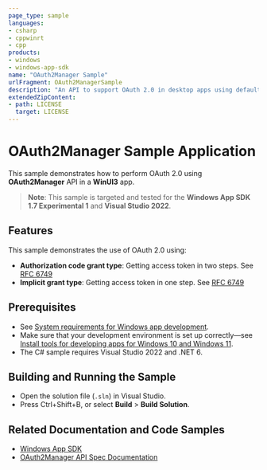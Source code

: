 ```yaml
---
page_type: sample  
languages:  
- csharp  
- cppwinrt  
- cpp  
products:  
- windows  
- windows-app-sdk  
name: "OAuth2Manager Sample"  
urlFragment: OAuth2ManagerSample  
description: "An API to support OAuth 2.0 in desktop apps using default browser launch."  
extendedZipContent:  
- path: LICENSE  
  target: LICENSE  
---  
```



# OAuth2Manager Sample Application

This sample demonstrates how to perform OAuth 2.0 using **OAuth2Manager** API in a **WinUI3** app. 

> **Note**: This sample is targeted and tested for the **Windows App SDK 1.7 Experimental 1** and **Visual Studio 2022**.


## Features

This sample demonstrates the use of OAuth 2.0 using:

- **Authorization code grant type**: Getting access token in two steps. See [RFC 6749](https://www.rfc-editor.org/rfc/rfc6749#section-4.1)
- **Implicit grant type**: Getting access token in one step. See [RFC 6749](https://www.rfc-editor.org/rfc/rfc6749#section-4.2)

## Prerequisites


* See [System requirements for Windows app development](https://docs.microsoft.com/windows/apps/windows-app-sdk/system-requirements).
* Make sure that your development environment is set up correctly&mdash;see [Install tools for developing apps for Windows 10 and Windows 11](https://docs.microsoft.com/windows/apps/windows-app-sdk/set-up-your-development-environment).
* The C# sample requires Visual Studio 2022 and .NET 6.

## Building and Running the Sample

* Open the solution file (`.sln`) in Visual Studio.
* Press Ctrl+Shift+B, or select **Build** \> **Build Solution**.


## Related Documentation and Code Samples
* [Windows App SDK](https://docs.microsoft.com/windows/apps/windows-app-sdk/)
* [OAuth2Manager API Spec Documentation](https://github.com/microsoft/WindowsAppSDK/blob/main/specs/OAuth/OAuth2Manager.md)



